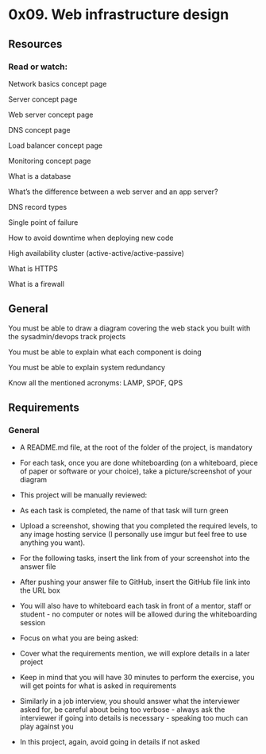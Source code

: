 # 0x09. Web infrastructure design
## Resources
### Read or watch:

Network basics concept page

Server concept page

Web server concept page

DNS concept page

Load balancer concept page

Monitoring concept page

What is a database

What’s the difference between a web server and an app server?

DNS record types

Single point of failure

How to avoid downtime when deploying new code

High availability cluster (active-active/active-passive)

What is HTTPS

What is a firewall
## General
You must be able to draw a diagram covering the web stack you built with the sysadmin/devops track projects

You must be able to explain what each component is doing

You must be able to explain system redundancy

Know all the mentioned acronyms: LAMP, SPOF, QPS
## Requirements
### General
* A README.md file, at the root of the folder of the project, is mandatory

* For each task, once you are done whiteboarding (on a whiteboard, piece of paper or software or your choice), take a picture/screenshot of your diagram

* This project will be manually reviewed:

* As each task is completed, the name of that task will turn green

* Upload a screenshot, showing that you completed the required levels, to any image hosting service (I personally use imgur but feel free to use anything you want).

* For the following tasks, insert the link from of your screenshot into the answer file

* After pushing your answer file to GitHub, insert the GitHub file link into the URL box

* You will also have to whiteboard each task in front of a mentor, staff or student - no computer or notes will be allowed during the whiteboarding session

* Focus on what you are being asked:

* Cover what the requirements mention, we will explore details in a later project

* Keep in mind that you will have 30 minutes to perform the exercise, you will get points for what is asked in requirements
* Similarly in a job interview, you should answer what the interviewer asked for, be careful about being too verbose - always ask the interviewer if going into details is necessary - speaking too much can play against you
* In this project, again, avoid going in details if not asked
